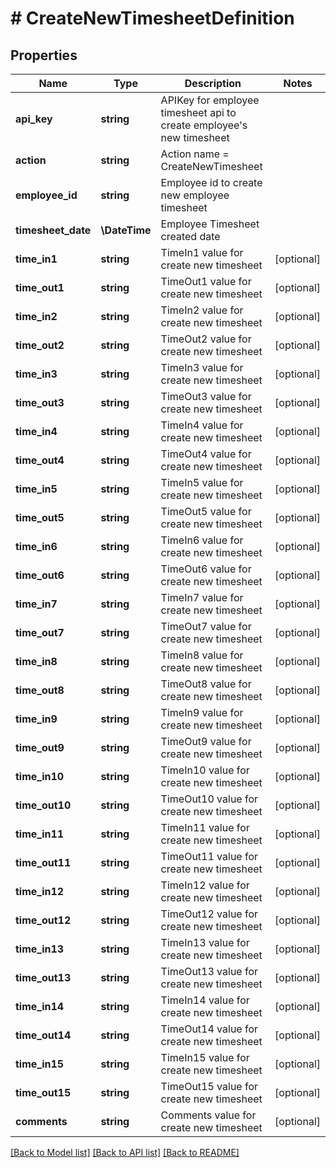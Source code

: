 # # CreateNewTimesheetDefinition

## Properties

Name | Type | Description | Notes
------------ | ------------- | ------------- | -------------
**api_key** | **string** | APIKey for employee timesheet api to create employee&#39;s new timesheet |
**action** | **string** | Action name &#x3D; CreateNewTimesheet |
**employee_id** | **string** | Employee id to create new employee timesheet |
**timesheet_date** | **\DateTime** | Employee Timesheet created date |
**time_in1** | **string** | TimeIn1 value for create new timesheet | [optional]
**time_out1** | **string** | TimeOut1 value for create new timesheet | [optional]
**time_in2** | **string** | TimeIn2 value for create new timesheet | [optional]
**time_out2** | **string** | TimeOut2 value for create new timesheet | [optional]
**time_in3** | **string** | TimeIn3 value for create new timesheet | [optional]
**time_out3** | **string** | TimeOut3 value for create new timesheet | [optional]
**time_in4** | **string** | TimeIn4 value for create new timesheet | [optional]
**time_out4** | **string** | TimeOut4 value for create new timesheet | [optional]
**time_in5** | **string** | TimeIn5 value for create new timesheet | [optional]
**time_out5** | **string** | TimeOut5 value for create new timesheet | [optional]
**time_in6** | **string** | TimeIn6 value for create new timesheet | [optional]
**time_out6** | **string** | TimeOut6 value for create new timesheet | [optional]
**time_in7** | **string** | TimeIn7 value for create new timesheet | [optional]
**time_out7** | **string** | TimeOut7 value for create new timesheet | [optional]
**time_in8** | **string** | TimeIn8 value for create new timesheet | [optional]
**time_out8** | **string** | TimeOut8 value for create new timesheet | [optional]
**time_in9** | **string** | TimeIn9 value for create new timesheet | [optional]
**time_out9** | **string** | TimeOut9 value for create new timesheet | [optional]
**time_in10** | **string** | TimeIn10 value for create new timesheet | [optional]
**time_out10** | **string** | TimeOut10 value for create new timesheet | [optional]
**time_in11** | **string** | TimeIn11 value for create new timesheet | [optional]
**time_out11** | **string** | TimeOut11 value for create new timesheet | [optional]
**time_in12** | **string** | TimeIn12 value for create new timesheet | [optional]
**time_out12** | **string** | TimeOut12 value for create new timesheet | [optional]
**time_in13** | **string** | TimeIn13 value for create new timesheet | [optional]
**time_out13** | **string** | TimeOut13 value for create new timesheet | [optional]
**time_in14** | **string** | TimeIn14 value for create new timesheet | [optional]
**time_out14** | **string** | TimeOut14 value for create new timesheet | [optional]
**time_in15** | **string** | TimeIn15 value for create new timesheet | [optional]
**time_out15** | **string** | TimeOut15 value for create new timesheet | [optional]
**comments** | **string** | Comments value for create new timesheet | [optional]

[[Back to Model list]](../../README.md#models) [[Back to API list]](../../README.md#endpoints) [[Back to README]](../../README.md)

